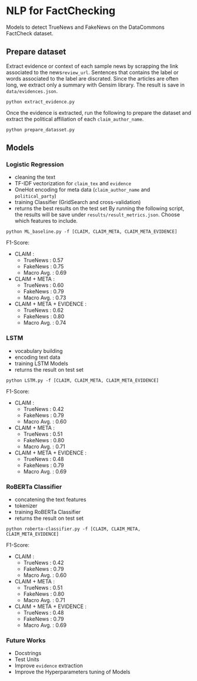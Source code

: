 
# NLP for FactChecking

Models to detect TrueNews and FakeNews on the DataCommons FactCheck dataset.

## Prepare dataset

Extract evidence or context of each sample news by scrapping the link associated to the news`review_url`. Sentences that contains the label or words associated to the label are discrated. Since the articles are often long, we extract only a summary with Gensim library. The result is save in `data/evidences.json`.

```
python extract_evidence.py
```
Once the evidence is extracted, run the following to prepare the dataset and extract the political affiliation of each `claim_author_name`.

```
python prepare_datasset.py
```

## Models

### Logistic Regression
- cleaning the text
- TF-IDF vectorization for `claim_tex` and `evidence`
- OneHot encoding for meta data (`claim_author_name` and `political_party`)
- training Classifier (GridSearch and cross-validation)
- returns the best results on the test set
By running the following script, the results will be save under `results/result_metrics.json`.
Choose which features to include.
```
python ML_baseline.py -f [CLAIM, CLAIM_META, CLAIM_META_EVIDENCE]
```
F1-Score:
- CLAIM :
    - TrueNews : 0.57
    - FakeNews : 0.75
    - Macro Avg. : 0.69
- CLAIM + META :
    - TrueNews : 0.60
    - FakeNews : 0.79
    - Macro Avg. : 0.73
- CLAIM + META + EVIDENCE :
    - TrueNews : 0.62
    - FakeNews : 0.80
    - Macro Avg. : 0.74
### LSTM
- vocabulary building
- encoding text data
- training LSTM Models
- returns the result on test set
```
python LSTM.py -f [CLAIM, CLAIM_META, CLAIM_META_EVIDENCE]
```
F1-Score:
- CLAIM :
    - TrueNews : 0.42
    - FakeNews : 0.79
    - Macro Avg. : 0.60
- CLAIM + META :
    - TrueNews : 0.51
    - FakeNews : 0.80
    - Macro Avg. : 0.71
- CLAIM + META + EVIDENCE :
    - TrueNews : 0.48
    - FakeNews : 0.79
    - Macro Avg. : 0.69

### RoBERTa Classifier
- concatening the text features
- tokenizer
- training RoBERTa Classifier
- returns the result on test set
```
python roberta-classifier.py -f [CLAIM, CLAIM_META, CLAIM_META_EVIDENCE]
```
F1-Score:
- CLAIM :
    - TrueNews : 0.42
    - FakeNews : 0.79
    - Macro Avg. : 0.60
- CLAIM + META :
    - TrueNews : 0.51
    - FakeNews : 0.80
    - Macro Avg. : 0.71
- CLAIM + META + EVIDENCE :
    - TrueNews : 0.48
    - FakeNews : 0.79
    - Macro Avg. : 0.69

### Future Works

- Docstrings
- Test Units
- Improve `evidence` extraction
- Improve the Hyperparameters tuning of Models